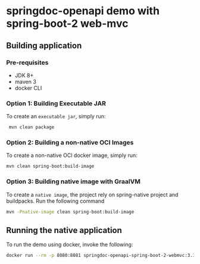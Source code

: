 # springdoc-openapi demo with spring-boot-2 web-mvc

## Building application

### Pre-requisites
- JDK 8+
- maven 3
- docker CLI

### Option 1: Building Executable JAR
To create an `executable jar`, simply run:

```sh
 mvn clean package
```

### Option 2: Building a non-native OCI Images
To create a non-native OCI docker image, simply run:

```sh
mvn clean spring-boot:build-image
```

### Option 3: Building native image with GraalVM
To create a `native image`, the project rely on spring-native project and buildpacks.
Run the following command

```sh
mvn -Pnative-image clean spring-boot:build-image
```

## Running the native application

To run the demo using docker, invoke the following:

```sh
docker run --rm -p 8080:8081 springdoc-openapi-spring-boot-2-webmvc:3.1.6-SNAPSHOT
```



